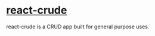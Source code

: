 # [react-crude](https://github.com/ImpetX/react-crude)

react-crude is a CRUD app built for general purpose uses.